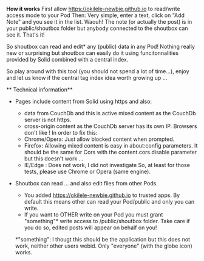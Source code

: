 **How it works** 
First allow https://okilele-newbie.github.io to read/write access mode to your Pod
Then:
Very simple, enter a text, click on "Add Note" and you see it in the list. Waouh!
The note (or actually the post) is in your public/shoutbox folder but anybody connected to the shoutbox can see it.
That's it!

So shoutbox can read and edit* any (public) data in any Pod! Nothing really new or surprising but shoutbox can easily do it using funcitonnalities provided by Solid combined with a central index.

So play around with this tool (you should not spend a lot of time...), enjoy and let us know if the central tag index idea worth growing up ...

** Technical information**
- Pages include content from Solid using https and also:
  - data from CouchDb and this is active mixed content as the CouchDb server is not https.
  - cross-origin content as  the CouchDb server has its own IP.
Browsers don't like !
In order to fix this:
  - Chrome/Opera: Just allow blocked content when prompted.
  - Firefox: Allowing mixed content is easy in about:config parameters. It should be the same for Cors with the content.cors.disable parameter but this doesn't work ...
  - IE/Edge : Does not work, I did not investigate
So, at least for those tests, please use Chrome or Opera (same engine).

- Shoutbox can read ... and also edit files from other Pods.
  - You added https://okilele-newbie.github.io to trusted apps. By default this means other can read your Pod/public and only you can write.
  - If you want to OTHER write on your Pod you must grant "something"* write access to /public/shoutbox folder. Take care if you do so, edited posts will appear on behalf on you!    
  
  *"something": I thougt this should be the application but this does not work, neither other users webid. Only "everyone" (with the globe icon) works.
  
